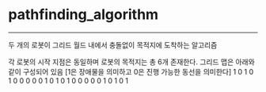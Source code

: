 # pathfinding_algorithm
---
두 개의 로봇이 그리드 월드 내에서 충돌없이 목적지에 도착하는 알고리즘

각 로봇의 시작 지점은 동일하며 로봇의 목적지는 총 6개 존재한다.
그리드 맵은 아래와 같이 구성되어 있음 [1은 장애물을 의미하고 0은 진행 가능한 동선을 의미한다] 
1 0 1 0 1
0 0 0 0 0
1 0 1 0 1
0 0 0 0 0
1 0 1 0 1
